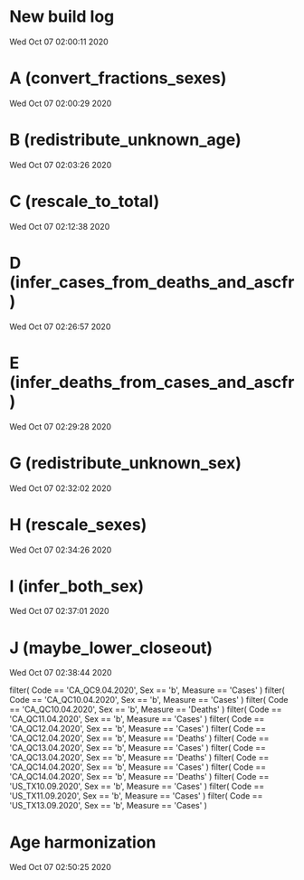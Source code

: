
# New build log 
 Wed Oct 07 02:00:11 2020 


# A (convert_fractions_sexes) 
 Wed Oct 07 02:00:29 2020 


# B (redistribute_unknown_age) 
 Wed Oct 07 02:03:26 2020 


# C (rescale_to_total) 
 Wed Oct 07 02:12:38 2020 


# D (infer_cases_from_deaths_and_ascfr) 
 Wed Oct 07 02:26:57 2020 


# E (infer_deaths_from_cases_and_ascfr) 
 Wed Oct 07 02:29:28 2020 


# G (redistribute_unknown_sex) 
 Wed Oct 07 02:32:02 2020 


# H (rescale_sexes) 
 Wed Oct 07 02:34:26 2020 


# I (infer_both_sex) 
 Wed Oct 07 02:37:01 2020 


# J (maybe_lower_closeout) 
 Wed Oct 07 02:38:44 2020 

filter( Code == 'CA_QC9.04.2020', Sex == 'b', Measure == 'Cases' )
filter( Code == 'CA_QC10.04.2020', Sex == 'b', Measure == 'Cases' )
filter( Code == 'CA_QC10.04.2020', Sex == 'b', Measure == 'Deaths' )
filter( Code == 'CA_QC11.04.2020', Sex == 'b', Measure == 'Cases' )
filter( Code == 'CA_QC12.04.2020', Sex == 'b', Measure == 'Cases' )
filter( Code == 'CA_QC12.04.2020', Sex == 'b', Measure == 'Deaths' )
filter( Code == 'CA_QC13.04.2020', Sex == 'b', Measure == 'Cases' )
filter( Code == 'CA_QC13.04.2020', Sex == 'b', Measure == 'Deaths' )
filter( Code == 'CA_QC14.04.2020', Sex == 'b', Measure == 'Cases' )
filter( Code == 'CA_QC14.04.2020', Sex == 'b', Measure == 'Deaths' )
filter( Code == 'US_TX10.09.2020', Sex == 'b', Measure == 'Cases' )
filter( Code == 'US_TX11.09.2020', Sex == 'b', Measure == 'Cases' )
filter( Code == 'US_TX13.09.2020', Sex == 'b', Measure == 'Cases' )

# Age harmonization 
 Wed Oct 07 02:50:25 2020 

